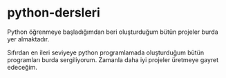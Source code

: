 # python-dersleri
Python öğrenmeye başladığımdan beri oluşturduğum bütün projeler burda yer almaktadır.

Sıfırdan en ileri seviyeye python programlamada oluşturduğum bütün programları burda sergiliyorum. Zamanla daha iyi projeler üretmeye gayret edeceğim.
